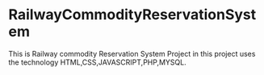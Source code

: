 # RailwayCommodityReservationSystem
This is Railway commodity Reservation System Project in this project uses the technology HTML,CSS,JAVASCRIPT,PHP,MYSQL.

